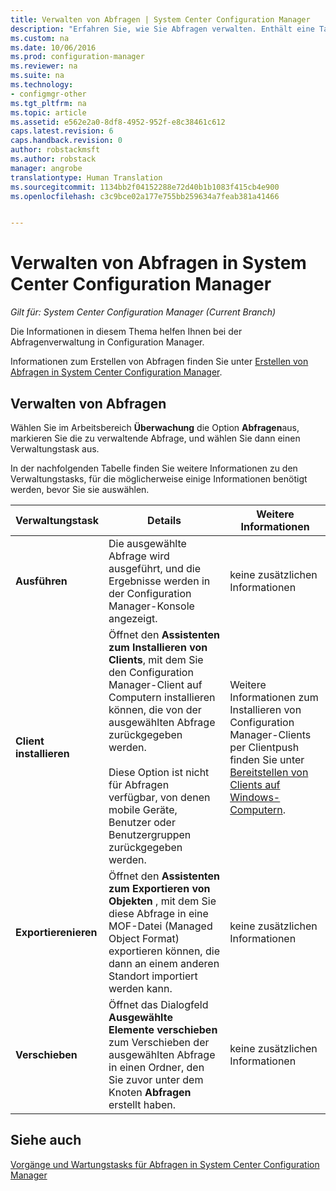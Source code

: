```yaml
---
title: Verwalten von Abfragen | System Center Configuration Manager
description: "Erfahren Sie, wie Sie Abfragen verwalten. Enthält eine Tabelle für detaillierte Referenzinformationen."
ms.custom: na
ms.date: 10/06/2016
ms.prod: configuration-manager
ms.reviewer: na
ms.suite: na
ms.technology:
- configmgr-other
ms.tgt_pltfrm: na
ms.topic: article
ms.assetid: e562e2a0-8df8-4952-952f-e8c38461c612
caps.latest.revision: 6
caps.handback.revision: 0
author: robstackmsft
ms.author: robstack
manager: angrobe
translationtype: Human Translation
ms.sourcegitcommit: 1134bb2f04152288e72d40b1b1083f415cb4e900
ms.openlocfilehash: c3c9bce02a177e755bb259634a7feab381a41466


---
```

# <a name="how-to-manage-queries-in-system-center-configuration-manager"></a>Verwalten von Abfragen in System Center Configuration Manager

*Gilt für: System Center Configuration Manager (Current Branch)*

Die Informationen in diesem Thema helfen Ihnen bei der Abfragenverwaltung in Configuration Manager.  

 Informationen zum Erstellen von Abfragen finden Sie unter [Erstellen von Abfragen in System Center Configuration Manager](../../../core/servers/manage/create-queries.md).  

## <a name="how-to-manage-queries"></a>Verwalten von Abfragen  
 Wählen Sie im Arbeitsbereich **Überwachung** die Option **Abfragen**aus, markieren Sie die zu verwaltende Abfrage, und wählen Sie dann einen Verwaltungstask aus.  

 In der nachfolgenden Tabelle finden Sie weitere Informationen zu den Verwaltungstasks, für die möglicherweise einige Informationen benötigt werden, bevor Sie sie auswählen.  

|Verwaltungstask|Details|Weitere Informationen|  
|---------------------|-------------|----------------------|  
|**Ausführen**|Die ausgewählte Abfrage wird ausgeführt, und die Ergebnisse werden in der Configuration Manager-Konsole angezeigt.|keine zusätzlichen Informationen|  
|**Client installieren**|Öffnet den **Assistenten zum Installieren von Clients**, mit dem Sie den Configuration Manager-Client auf Computern installieren können, die von der ausgewählten Abfrage zurückgegeben werden.<br /><br /> Diese Option ist nicht für Abfragen verfügbar, von denen mobile Geräte, Benutzer oder Benutzergruppen zurückgegeben werden.|Weitere Informationen zum Installieren von Configuration Manager-Clients per Clientpush finden Sie unter [Bereitstellen von Clients auf Windows-Computern](/sccm/core/clients/deploy/deploy-clients-to-windows-computers).|  
|**Exportierenieren**|Öffnet den **Assistenten zum Exportieren von Objekten** , mit dem Sie diese Abfrage in eine MOF-Datei (Managed Object Format) exportieren können, die dann an einem anderen Standort importiert werden kann.|keine zusätzlichen Informationen|  
|**Verschieben**|Öffnet das Dialogfeld **Ausgewählte Elemente verschieben** zum Verschieben der ausgewählten Abfrage in einen Ordner, den Sie zuvor unter dem Knoten **Abfragen** erstellt haben.|keine zusätzlichen Informationen|  

## <a name="see-also"></a>Siehe auch  
 [Vorgänge und Wartungstasks für Abfragen in System Center Configuration Manager](../../../core/servers/manage/operations-and-maintenance-for-queries.md)



<!--HONumber=Nov16_HO1-->


